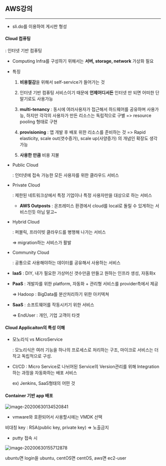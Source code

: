 ## AWS강의

------

- sli.do를 이용하여 게시판 형성



#### Cloud 컴퓨팅

: 인터넷 기반 컴퓨팅

- Computing Infra를 구성하기 위해서는 **서버, storage, network** 가상화 필요

- 특징 

  1) **비용절감**을 위해서 self-service가 들어가는 것

  2) 인터넷 기반 컴퓨팅 서비스이기 때문에 **언제어디서든** 인터넷	만 되면 어떠한 단말기로도 사용가능

  3) **multi-tenancy** : 동시에 여러사용자가 접근해서 하드웨어를 	공유하며 사용가능, 하지만 각각의 사용자가 만든 리소스는 	독립적으로 구별 => resource pooling 형태로 구현

  4) **provisioning** : 앱 개발 후 배포 위한 리소스를 준비하는 것 	=> Rapid elasticity, scale out(갯수증가), scale up(사양증가)		 의 개념인 확장도 생각가능

  5) **사용한 만큼** 비용 지불

- Public Cloud

  : 인터넷에 접속 가능한 모든 사용자를 위한 클라우드 서비스

- Private Cloud

  : 제한된 네트워크상에서 특정 기업이나 특정 사용자만을 대상으로 하는 서비스

  - **AWS Outposts** : 온프레미스 환경에서 cloud를 local로 돌릴 수 있게하는 서비스인듯 아님 말고~

- Hybrid Cloud

  : 퍼블릭, 프라이빗 클라우드를 병행해 나가는 서비스

  => migration하는 서비스가 활발

- Community Cloud

  : 공통으로 사용해야하는 데이터를 공유해서 사용하는 서비스

- **IaaS** : DIY, 내가 필요한 가상머신 갯수만큼 만들고 원하는 인프라 생성, 자동화x

- **PaaS** : 개발자를 위한 platform, 자동화 + 관리형 서비스를 provider측에서 제공

  => Hadoop : BigData를 분산처리하기 위한 아키텍쳐

- **SaaS** :  소프트웨어를 작동시키기 위한 서비스

  => EndUser : 개인, 기업 고객이 타겟



#### Cloud Applicaiton의 특성 이해

- 모노리식 vs MicroService

  : 모노리식은 여러 기능을 하나의 프로세스로 처리하는 구조, 마이크로 서비스는 더 작고 독립적으로 구성.

- CI/CD : Micro Service로 나뉘어된 Service의 Version관리를 위해 Integration하는 과정을 자동화하는 배포 서비스

  ex) Jenkins, SaaS형태의 어떤 것



#### Container 기반 app 배포

![image-20200630134520841](C:\Users\kds\AppData\Roaming\Typora\typora-user-images\image-20200630134520841.png)

- vmware와 호환되어서 사용할시에는 VMDK 선택

비대칭 key : RSA(public key, private key) => 노출금지



- putty 접속 시

![image-20200630155712878](C:\Users\kds\AppData\Roaming\Typora\typora-user-images\image-20200630155712878.png)

ubuntu면 login을 ubuntu, centOS면 centOS, aws면 ec2-user




